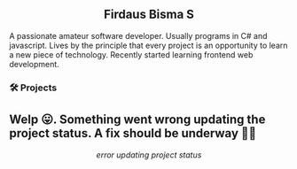 <h2 align="center">Firdaus Bisma S</h2>
A passionate amateur software developer. Usually programs in C# and javascript. Lives by the principle that every project is an opportunity to learn a new piece of technology. Recently started learning frontend web development.

### 🛠 Projects
Welp 😛. Something went wrong updating the project status. A fix should be underway 👷‍♀️
---
*<p align="center">error updating project status</p>*